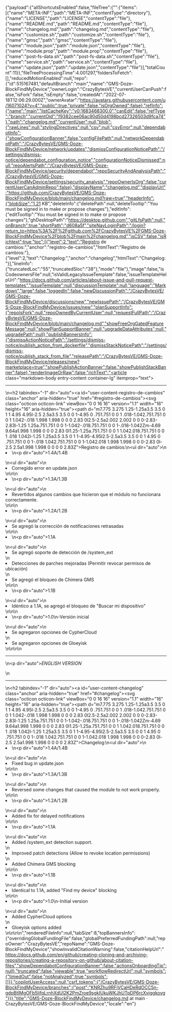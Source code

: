 {"payload":{"allShortcutsEnabled":false,"fileTree":{"":{"items":[{"name":"META-INF","path":"META-INF","contentType":"directory"},{"name":"LICENSE","path":"LICENSE","contentType":"file"},{"name":"README.md","path":"README.md","contentType":"file"},{"name":"changelog.md","path":"changelog.md","contentType":"file"},{"name":"customize.sh","path":"customize.sh","contentType":"file"},{"name":"gmsc","path":"gmsc","contentType":"file"},{"name":"module.json","path":"module.json","contentType":"file"},{"name":"module.prop","path":"module.prop","contentType":"file"},{"name":"post-fs-data.sh","path":"post-fs-data.sh","contentType":"file"},{"name":"service.sh","path":"service.sh","contentType":"file"},{"name":"update.json","path":"update.json","contentType":"file"}],"totalCount":11}},"fileTreeProcessingTime":4.001297,"foldersToFetch":[],"reducedMotionEnabled":null,"repo":{"id":515167481,"defaultBranch":"main","name":"GMS-Doze-BlockFindMyDevice","ownerLogin":"CrazyBytesVE","currentUserCanPush":false,"isFork":false,"isEmpty":false,"createdAt":"2022-07-18T12:06:29.000Z","ownerAvatar":"https://avatars.githubusercontent.com/u/16071024?v=4","public":true,"private":false,"isOrgOwned":false},"refInfo":{"name":"main","listCacheKey":"v0:1683468300.0","canEdit":false,"refType":"branch","currentOid":"f9382cee06ac90d50d4198bcd27326503d9fca74"},"path":"changelog.md","currentUser":null,"blob":{"rawLines":null,"stylingDirectives":null,"csv":null,"csvError":null,"dependabotInfo":{"showConfigurationBanner":false,"configFilePath":null,"networkDependabotPath":"/CrazyBytesVE/GMS-Doze-BlockFindMyDevice/network/updates","dismissConfigurationNoticePath":"/settings/dismiss-notice/dependabot_configuration_notice","configurationNoticeDismissed":null,"repoAlertsPath":"/CrazyBytesVE/GMS-Doze-BlockFindMyDevice/security/dependabot","repoSecurityAndAnalysisPath":"/CrazyBytesVE/GMS-Doze-BlockFindMyDevice/settings/security_analysis","repoOwnerIsOrg":false,"currentUserCanAdminRepo":false},"displayName":"changelog.md","displayUrl":"https://github.com/CrazyBytesVE/GMS-Doze-BlockFindMyDevice/blob/main/changelog.md?raw=true","headerInfo":{"blobSize":"1.21 KB","deleteInfo":{"deletePath":null,"deleteTooltip":"You must be signed in to make or propose changes"},"editInfo":{"editTooltip":"You must be signed in to make or propose changes"},"ghDesktopPath":"https://desktop.github.com","gitLfsPath":null,"onBranch":true,"shortPath":"d608a5f","siteNavLoginPath":"/login?return_to=https%3A%2F%2Fgithub.com%2FCrazyBytesVE%2FGMS-Doze-BlockFindMyDevice%2Fblob%2Fmain%2Fchangelog.md","isCSV":false,"isRichtext":true,"toc":[{"level":2,"text":"Registro de cambios:","anchor":"registro-de-cambios","htmlText":"Registro de cambios:"},{"level":2,"text":"Changelog:","anchor":"changelog","htmlText":"Changelog:"}],"lineInfo":{"truncatedLoc":"55","truncatedSloc":"38"},"mode":"file"},"image":false,"isCodeownersFile":null,"isValidLegacyIssueTemplate":false,"issueTemplateHelpUrl":"https://docs.github.com/articles/about-issue-and-pull-request-templates","issueTemplate":null,"discussionTemplate":null,"language":"Markdown","large":false,"loggedIn":false,"newDiscussionPath":"/CrazyBytesVE/GMS-Doze-BlockFindMyDevice/discussions/new","newIssuePath":"/CrazyBytesVE/GMS-Doze-BlockFindMyDevice/issues/new","planSupportInfo":{"repoIsFork":null,"repoOwnedByCurrentUser":null,"requestFullPath":"/CrazyBytesVE/GMS-Doze-BlockFindMyDevice/blob/main/changelog.md","showFreeOrgGatedFeatureMessage":null,"showPlanSupportBanner":null,"upgradeDataAttributes":null,"upgradePath":null},"publishBannersInfo":{"dismissActionNoticePath":"/settings/dismiss-notice/publish_action_from_dockerfile","dismissStackNoticePath":"/settings/dismiss-notice/publish_stack_from_file","releasePath":"/CrazyBytesVE/GMS-Doze-BlockFindMyDevice/releases/new?marketplace=true","showPublishActionBanner":false,"showPublishStackBanner":false},"renderImageOrRaw":false,"richText":"<article class=\"markdown-body entry-content container-lg\" itemprop=\"text\"><hr>\n<h2 tabindex=\"-1\" dir=\"auto\"><a id=\"user-content-registro-de-cambios\" class=\"anchor\" aria-hidden=\"true\" href=\"#registro-de-cambios\"><svg class=\"octicon octicon-link\" viewBox=\"0 0 16 16\" version=\"1.1\" width=\"16\" height=\"16\" aria-hidden=\"true\"><path d=\"m7.775 3.275 1.25-1.25a3.5 3.5 0 1 1 4.95 4.95l-2.5 2.5a3.5 3.5 0 0 1-4.95 0 .751.751 0 0 1 .018-1.042.751.751 0 0 1 1.042-.018 1.998 1.998 0 0 0 2.83 0l2.5-2.5a2.002 2.002 0 0 0-2.83-2.83l-1.25 1.25a.751.751 0 0 1-1.042-.018.751.751 0 0 1-.018-1.042Zm-4.69 9.64a1.998 1.998 0 0 0 2.83 0l1.25-1.25a.751.751 0 0 1 1.042.018.751.751 0 0 1 .018 1.042l-1.25 1.25a3.5 3.5 0 1 1-4.95-4.95l2.5-2.5a3.5 3.5 0 0 1 4.95 0 .751.751 0 0 1-.018 1.042.751.751 0 0 1-1.042.018 1.998 1.998 0 0 0-2.83 0l-2.5 2.5a1.998 1.998 0 0 0 0 2.83Z\"></path></svg></a>Registro de cambios:</h2>\n<ul dir=\"auto\">\n<li>\n<p dir=\"auto\">1.4A/1.4B</p>\n<ul dir=\"auto\">\n<li>Corregido error en update.json</li>\n</ul>\n</li>\n<li>\n<p dir=\"auto\">1.3A/1.3B</p>\n<ul dir=\"auto\">\n<li>Revertidos algunos cambios que hicieron que el módulo no funcionara correctamente.</li>\n</ul>\n</li>\n<li>\n<p dir=\"auto\">1.2A/1.2B</p>\n<ul dir=\"auto\">\n<li>Se agregó la corrección de notificaciones retrasadas</li>\n</ul>\n</li>\n<li>\n<p dir=\"auto\">1.1A</p>\n<ul dir=\"auto\">\n<li>Se agregó soporte de detección de /system_ext</li>\n<li>Detecciones de parches mejoradas (Permitir revocar permisos de ubicación)</li>\n<li>Se agregó el bloqueo de Chimera GMS</li>\n</ul>\n</li>\n<li>\n<p dir=\"auto\">1.1B</p>\n<ul dir=\"auto\">\n<li>Idéntico a 1.1A, se agregó el bloqueo de \"Buscar mi dispositivo\"</li>\n</ul>\n</li>\n<li>\n<p dir=\"auto\">1.0\n-Versión inicial</p>\n<ul dir=\"auto\">\n<li>Se agregaron opciones de CypherCloud</li>\n<li>Se agregaron opciones de Gloeyisk</li>\n</ul>\n</li>\n</ul>\n<hr>\n<p dir=\"auto\"><em>ENGLISH VERSION</em></p>\n<hr>\n<h2 tabindex=\"-1\" dir=\"auto\"><a id=\"user-content-changelog\" class=\"anchor\" aria-hidden=\"true\" href=\"#changelog\"><svg class=\"octicon octicon-link\" viewBox=\"0 0 16 16\" version=\"1.1\" width=\"16\" height=\"16\" aria-hidden=\"true\"><path d=\"m7.775 3.275 1.25-1.25a3.5 3.5 0 1 1 4.95 4.95l-2.5 2.5a3.5 3.5 0 0 1-4.95 0 .751.751 0 0 1 .018-1.042.751.751 0 0 1 1.042-.018 1.998 1.998 0 0 0 2.83 0l2.5-2.5a2.002 2.002 0 0 0-2.83-2.83l-1.25 1.25a.751.751 0 0 1-1.042-.018.751.751 0 0 1-.018-1.042Zm-4.69 9.64a1.998 1.998 0 0 0 2.83 0l1.25-1.25a.751.751 0 0 1 1.042.018.751.751 0 0 1 .018 1.042l-1.25 1.25a3.5 3.5 0 1 1-4.95-4.95l2.5-2.5a3.5 3.5 0 0 1 4.95 0 .751.751 0 0 1-.018 1.042.751.751 0 0 1-1.042.018 1.998 1.998 0 0 0-2.83 0l-2.5 2.5a1.998 1.998 0 0 0 0 2.83Z\"></path></svg></a>Changelog:</h2>\n<ul dir=\"auto\">\n<li>\n<p dir=\"auto\">1.4A/1.4B</p>\n<ul dir=\"auto\">\n<li>Fixed bug in update.json</li>\n</ul>\n</li>\n<li>\n<p dir=\"auto\">1.3A/1.3B</p>\n<ul dir=\"auto\">\n<li>Reversed some changes that caused the module to not work properly.</li>\n</ul>\n</li>\n<li>\n<p dir=\"auto\">1.2A/1.2B</p>\n<ul dir=\"auto\">\n<li>Added fix for delayed notifications</li>\n</ul>\n</li>\n<li>\n<p dir=\"auto\">1.1A</p>\n<ul dir=\"auto\">\n<li>Added /system_ext detection support.</li>\n<li>Improved patch detections (Allow to revoke location permissions)</li>\n<li>Added Chimera GMS blocking</li>\n</ul>\n</li>\n<li>\n<p dir=\"auto\">1.1B</p>\n<ul dir=\"auto\">\n<li>Identical to 1.1A, added \"Find my device\" blocking</li>\n</ul>\n</li>\n<li>\n<p dir=\"auto\">1.0\n-Initial version</p>\n<ul dir=\"auto\">\n<li>Added CypherCloud options</li>\n<li>Gloeyisk options added</li>\n</ul>\n</li>\n</ul>\n</article>","renderedFileInfo":null,"tabSize":8,"topBannersInfo":{"overridingGlobalFundingFile":false,"globalPreferredFundingPath":null,"repoOwner":"CrazyBytesVE","repoName":"GMS-Doze-BlockFindMyDevice","showInvalidCitationWarning":false,"citationHelpUrl":"https://docs.github.com/en/github/creating-cloning-and-archiving-repositories/creating-a-repository-on-github/about-citation-files","showDependabotConfigurationBanner":false,"actionsOnboardingTip":null},"truncated":false,"viewable":true,"workflowRedirectUrl":null,"symbols":{"timedOut":false,"notAnalyzed":true,"symbols":[]}},"copilotUserAccess":null,"csrf_tokens":{"/CrazyBytesVE/GMS-Doze-BlockFindMyDevice/branches":{"post":"KNRZhu9RFiVCaHDeRdOCC5n-gdpBtIMgOFb5IifqLrnhXdUl2K2PmZroe9sgkIUkuWKJhUTpDP6rcXvjggkovg"}}},"title":"GMS-Doze-BlockFindMyDevice/changelog.md at main · CrazyBytesVE/GMS-Doze-BlockFindMyDevice","locale":"en"}